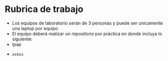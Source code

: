# Rubrica de trabajo

- Los equipos de laboratorio serán de 3 personas y puede ser unicamente una laptop por equipo
- El equipo deberá realizar un repositorio por práctica en donde incluya lo siguiente:
-   lpap
-     oskos
